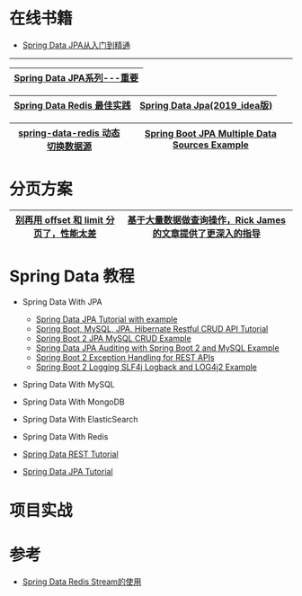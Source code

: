 
# 在线书籍
* [Spring Data JPA从入门到精通](https://weread.qq.com/web/reader/328329c07198d703328ecb3)

---

[Spring Data JPA系列---重要](https://mp.weixin.qq.com/s/qQR8z3OhwiTxybmEwMME9A)|
---|

[Spring Data Redis 最佳实践](https://www.jianshu.com/p/6eb4306ef365)|[Spring Data Jpa(2019_idea版)](https://www.bilibili.com/video/BV1Y4411W7Rx?from=search&seid=15302849285323004849)|
---|---|

[spring-data-redis 动态切换数据源](https://www.jianshu.com/p/571b0c55ed4c)|[Spring Boot JPA Multiple Data Sources Example](https://www.javaguides.net/2018/09/spring-boot-jpa-multiple-data-sources-example.html)|
---|---|

# 分页方案

[别再用 offset 和 limit 分页了，性能太差](https://mp.weixin.qq.com/s/8dPkyIdnPQUchse3h8irig)|[基于大量数据做查询操作，Rick James 的文章提供了更深入的指导](http://mysql.rjweb.org/doc.php/lists)|
----|---|



# Spring Data 教程
* Spring Data With JPA
  * [Spring Data JPA Tutorial with example](https://www.javaguides.net/p/spring-data-jpa-tutorial.html)
  * [Spring Boot, MySQL, JPA, Hibernate Restful CRUD API Tutorial](https://www.javaguides.net/2018/09/spring-data-jpa-auditing-with-spring-boot2-and-mysql-example.html)
  * [Spring Boot 2 JPA MySQL CRUD Example](https://www.javaguides.net/2018/09/spring-boot-2-jpa-mysql-crud-example.html)
  * [Spring Data JPA Auditing with Spring Boot 2 and MySQL Example](https://www.javaguides.net/2018/09/spring-data-jpa-auditing-with-spring-boot2-and-mysql-example.html)
  * [Spring Boot 2 Exception Handling for REST APIs](https://www.javaguides.net/2018/09/spring-boot-2-exception-handling-for-rest-apis.html) 
  * [Spring Boot 2 Logging SLF4j Logback and LOG4j2 Example](https://www.javaguides.net/2018/09/spring-boot-2-logging-slf4j-logback-and-log4j-example.html)
* Spring Data With MySQL
* Spring Data With MongoDB
* Spring Data With ElasticSearch
* Spring Data With Redis



* [Spring Data REST Tutorial](https://www.javaguides.net/2021/07/spring-data-rest-tutorial.html)
* [Spring Data JPA Tutorial](https://www.javaguides.net/p/spring-data-jpa-tutorial.html)

# 项目实战



# 参考

* [Spring Data Redis Stream的使用](https://www.jianshu.com/p/b33a96624d36)

